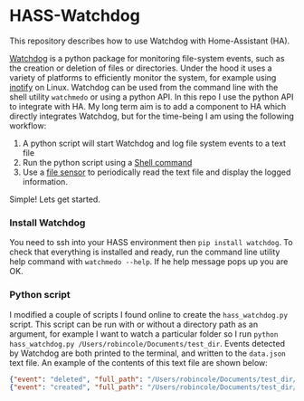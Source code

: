 # HASS-Watchdog
This repository describes how to use Watchdog with Home-Assistant (HA).

[Watchdog](https://github.com/gorakhargosh/watchdog) is a python package for monitoring file-system events, such as the creation or deletion of files or directories. Under the hood it uses a variety of platforms to efficiently monitor the system, for example using [inotify](https://en.wikipedia.org/wiki/Inotify) on Linux. Watchdog can be used from the command line with the shell utility `watchmedo` or using a python API. In this repo I use the python API to integrate with HA. My long term aim is to add a component to HA which directly integrates Watchdog, but for the time-being I am using the following workflow:

1. A python script will start Watchdog and log file system events to a text file
2. Run the python script using a [Shell command](https://home-assistant.io/components/shell_command/)
2. Use a [file sensor](https://home-assistant.io/components/sensor.file/) to periodically read the text file and display the logged information.

Simple! Lets get started.

### Install Watchdog
You need to ssh into your HASS environment then `pip install watchdog`. To check that everything is installed and ready, run the command line utility help command with `watchmedo --help`. If he help message pops up you are OK.

### Python script
I modified a couple of scripts I found online to create the `hass_watchdog.py` script. This script can be run with or without a directory path as an argument, for example I want to watch a particular folder so I run `python hass_watchdog.py /Users/robincole/Documents/test_dir`. Events detected by Watchdog are both printed to the terminal, and written to the `data.json` text file. An example of the contents of this text file are shown below:
```json
{"event": "deleted", "full_path": "/Users/robincole/Documents/test_dir/test copy.txt", "file": "test copy.txt"}
{"event": "created", "full_path": "/Users/robincole/Documents/test_dir/test copy.txt", "file": "test copy.txt"}
```
